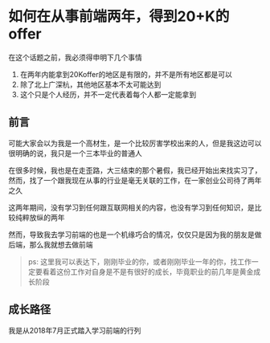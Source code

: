# 如何在从事前端两年，得到20+K的offer

在这个话题之前，我必须得申明下几个事情

1. 在两年内能拿到20Koffer的地区是有限的，并不是所有地区都是可以
2. 除了北上广深杭，其他地区基本不太可能达到
3. 这个只是个人经历，并不一定代表着每个人都一定能拿到

## 前言

可能大家会以为我是一个高材生，是一个比较厉害学校出来的人，但是我这边可以很明确的说，我只是一个三本毕业的普通人

在很多时候，我也是在走歪路，大三结束的那个暑假，我已经开始出来找实习了，然而，找了一个跟我现在从事的行业是毫无关联的工作，在一家创业公司待了两年之久

这两年期间，没有学习到任何跟互联网相关的内容，也没有学习到任何知识，是比较纯粹放纵的两年

然而，导致我去学习前端的也是一个机缘巧合的情况，仅仅只是因为我的朋友是做后端，那么我就想去做前端

> ps: 这里我可以表达下，刚刚毕业的你，或者刚刚毕业一年的你，找工作一定要看着这份工作对自身是不是有很好的成长，毕竟职业的前几年是黄金成长阶段

## 成长路径

我是从2018年7月正式踏入学习前端的行列